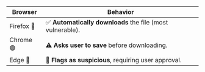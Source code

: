 | Browser  | Behavior  |
|----------|----------|
| Firefox 🦊 | ✅ **Automatically downloads** the file (most vulnerable). |
| Chrome 🟢 | ⚠️ **Asks user to save** before downloading. |
| Edge 🔵 | 🔴 **Flags as suspicious**, requiring user approval. |
